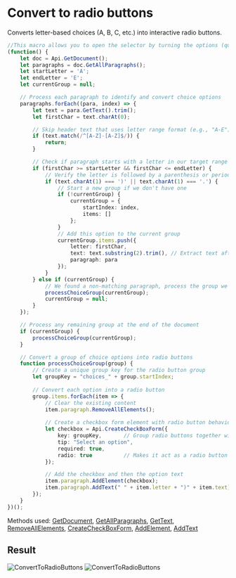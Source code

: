 # Convert to radio buttons

Converts letter-based choices (A, B, C, etc.) into interactive radio buttons.

```ts
//This macro allows you to open the selector by turning the options (question and answer) in the file into a radia button. the desired edits are indicated with a note.
(function() {
    let doc = Api.GetDocument();
    let paragraphs = doc.GetAllParagraphs();
    let startLetter = 'A';
    let endLetter = 'E';
    let currentGroup = null;

    // Process each paragraph to identify and convert choice options
    paragraphs.forEach((para, index) => {
        let text = para.GetText().trim();
        let firstChar = text.charAt(0);

        // Skip header text that uses letter range format (e.g., "A-E")
        if (text.match(/^[A-Z]-[A-Z]$/)) {
            return;
        }

        // Check if paragraph starts with a letter in our target range
        if (firstChar >= startLetter && firstChar <= endLetter) {
            // Verify the letter is followed by a parenthesis or period (e.g., "A)" or "A.")
            if (text.charAt(1) === ')' || text.charAt(1) === '.') {
                // Start a new group if we don't have one
                if (!currentGroup) {
                    currentGroup = {
                        startIndex: index,
                        items: []
                    };
                }
                // Add this option to the current group
                currentGroup.items.push({
                    letter: firstChar,
                    text: text.substring(2).trim(), // Extract text after the letter marker
                    paragraph: para
                });
            }
        } else if (currentGroup) {
            // We found a non-matching paragraph, process the group we've collected
            processChoiceGroup(currentGroup);
            currentGroup = null;
        }
    });

    // Process any remaining group at the end of the document
    if (currentGroup) {
        processChoiceGroup(currentGroup);
    }

    // Convert a group of choice options into radio buttons
    function processChoiceGroup(group) {
        // Create a unique group key for the radio button group
        let groupKey = "choices_" + group.startIndex;
        
        // Convert each option into a radio button
        group.items.forEach(item => {
            // Clear the existing content
            item.paragraph.RemoveAllElements();
            
            // Create a checkbox form element with radio button behavior
            let checkbox = Api.CreateCheckBoxForm({
                key: groupKey,       // Group radio buttons together with the same key
                tip: "Select an option",
                required: true,
                radio: true          // Makes it act as a radio button
            });

            // Add the checkbox and then the option text
            item.paragraph.AddElement(checkbox);
            item.paragraph.AddText(" " + item.letter + ")" + item.text);
        });
    }
})();
```

Methods used: [GetDocument](../../../../office-api/usage-api/text-document-api/Api/Methods/GetDocument.md), [GetAllParagraphs](../../../../office-api/usage-api/text-document-api/ApiDocument/Methods/GetAllParagraphs.md), [GetText](../../../../office-api/usage-api/text-document-api/ApiParagraph/Methods/GetText.md), [RemoveAllElements](../../../../office-api/usage-api/text-document-api/ApiParagraph/Methods/RemoveAllElements.md), [CreateCheckBoxForm](../../../../office-api/usage-api/form-api/Api/Methods/CreateCheckBoxForm.md), [AddElement](../../../../office-api/usage-api/text-document-api/ApiParagraph/Methods/AddElement.md), [AddText](../../../../office-api/usage-api/text-document-api/ApiParagraph/Methods/AddText.md)

## Result

![ConvertToRadioButtons](/assets/images/plugins/convert-to-radio-buttons.png#gh-light-mode-only)
![ConvertToRadioButtons](/assets/images/plugins/convert-to-radio-buttons.dark.png#gh-dark-mode-only)
